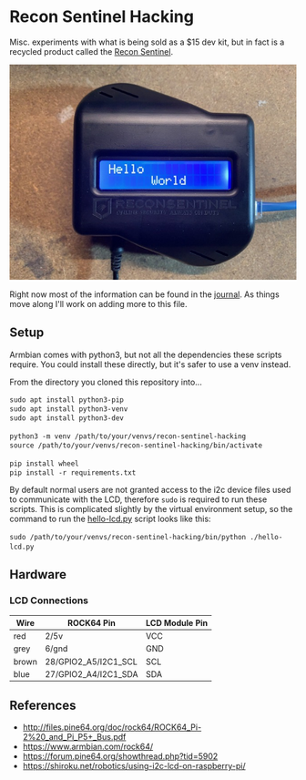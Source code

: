 # Recon Sentinel Hacking

Misc. experiments with what is being sold as a $15 dev kit, but in fact is a recycled product called the [Recon Sentinel](https://www.reconsentinel.com).

![LCD displaying Hello World](./img/hello-world.jpeg)

Right now most of the information can be found in the [journal](./journal.md).  As things move along I'll work on adding more to this file.


## Setup

Armbian comes with python3, but not all the dependencies these scripts require.  You could install these directly, but it's safer to use a venv instead.

From the directory you cloned this repository into...

```
sudo apt install python3-pip
sudo apt install python3-venv
sudo apt install python3-dev

python3 -m venv /path/to/your/venvs/recon-sentinel-hacking
source /path/to/your/venvs/recon-sentinel-hacking/bin/activate

pip install wheel
pip install -r requirements.txt
```

By default normal users are not granted access to the i2c device files used to communicate with the LCD, therefore `sudo` is required to run these scripts.  This is complicated slightly by the virtual environment setup, so the command to run the [hello-lcd.py](./hello-lcd.py) script looks like this:

`sudo /path/to/your/venvs/recon-sentinel-hacking/bin/python ./hello-lcd.py`


## Hardware

### LCD Connections

| Wire | ROCK64 Pin | LCD Module Pin |
|------|------------|----------------|
| red | 2/5v | VCC |
| grey | 6/gnd | GND
| brown | 28/GPIO2_A5/I2C1_SCL | SCL |
| blue | 27/GPIO2_A4/I2C1_SDA | SDA |


## References

* http://files.pine64.org/doc/rock64/ROCK64_Pi-2%20_and_Pi_P5+_Bus.pdf
* https://www.armbian.com/rock64/
* https://forum.pine64.org/showthread.php?tid=5902
* https://shiroku.net/robotics/using-i2c-lcd-on-raspberry-pi/

